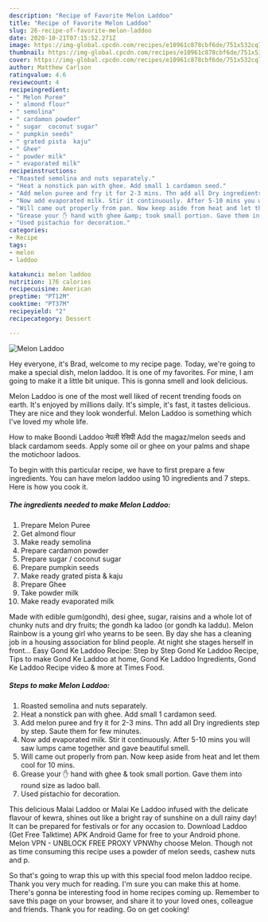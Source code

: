 ```yaml
---
description: "Recipe of Favorite Melon Laddoo"
title: "Recipe of Favorite Melon Laddoo"
slug: 26-recipe-of-favorite-melon-laddoo
date: 2020-10-21T07:15:52.271Z
image: https://img-global.cpcdn.com/recipes/e10961c878cbf6de/751x532cq70/melon-laddoo-recipe-main-photo.jpg
thumbnail: https://img-global.cpcdn.com/recipes/e10961c878cbf6de/751x532cq70/melon-laddoo-recipe-main-photo.jpg
cover: https://img-global.cpcdn.com/recipes/e10961c878cbf6de/751x532cq70/melon-laddoo-recipe-main-photo.jpg
author: Matthew Carlson
ratingvalue: 4.6
reviewcount: 4
recipeingredient:
- " Melon Puree"
- " almond flour"
- " semolina"
- " cardamon powder"
- " sugar  coconut sugar"
- " pumpkin seeds"
- " grated pista  kaju"
- " Ghee"
- " powder milk"
- " evaporated milk"
recipeinstructions:
- "Roasted semolina and nuts separately."
- "Heat a nonstick pan with ghee. Add small 1 cardamon seed."
- "Add melon puree and fry it for 2-3 mins. Thn add all Dry ingredients step by step. Saute them for few minutes."
- "Now add evaporated milk. Stir it continuously. After 5-10 mins you will saw lumps came together and gave beautiful smell."
- "Will came out properly from pan. Now keep aside from heat and let them cool for 10 mins."
- "Grease your ✋ hand with ghee &amp; took small portion. Gave them into round size as ladoo ball."
- "Used pistachio for decoration."
categories:
- Recipe
tags:
- melon
- laddoo

katakunci: melon laddoo 
nutrition: 176 calories
recipecuisine: American
preptime: "PT12M"
cooktime: "PT37M"
recipeyield: "2"
recipecategory: Dessert

---
```



![Melon Laddoo](https://img-global.cpcdn.com/recipes/e10961c878cbf6de/751x532cq70/melon-laddoo-recipe-main-photo.jpg)

Hey everyone, it's Brad, welcome to my recipe page. Today, we're going to make a special dish, melon laddoo. It is one of my favorites. For mine, I am going to make it a little bit unique. This is gonna smell and look delicious.

Melon Laddoo is one of the most well liked of recent trending foods on earth. It's enjoyed by millions daily. It's simple, it's fast, it tastes delicious. They are nice and they look wonderful. Melon Laddoo is something which I've loved my whole life.

How to make Boondi Laddoo नेपली रेसिपी Add the magaz/melon seeds and black cardamom seeds. Apply some oil or ghee on your palms and shape the motichoor ladoos.


To begin with this particular recipe, we have to first prepare a few ingredients. You can have melon laddoo using 10 ingredients and 7 steps. Here is how you cook it.

<!--inarticleads1-->

##### The ingredients needed to make Melon Laddoo:

1. Prepare  Melon Puree
1. Get  almond flour
1. Make ready  semolina
1. Prepare  cardamon powder
1. Prepare  sugar / coconut sugar
1. Prepare  pumpkin seeds
1. Make ready  grated pista &amp; kaju
1. Prepare  Ghee
1. Take  powder milk
1. Make ready  evaporated milk


Made with edible gum(gondh), desi ghee, sugar, raisins and a whole lot of chunky nuts and dry fruits; the gondh ka ladoo (or gondh ka laddu). Melon Rainbow is a young girl who yearns to be seen. By day she has a cleaning job in a housing association for blind people. At night she stages herself in front… Easy Gond Ke Laddoo Recipe: Step by Step Gond Ke Laddoo Recipe, Tips to make Gond Ke Laddoo at home, Gond Ke Laddoo Ingredients, Gond Ke Laddoo Recipe video &amp; more at Times Food. 

<!--inarticleads2-->

##### Steps to make Melon Laddoo:

1. Roasted semolina and nuts separately.
1. Heat a nonstick pan with ghee. Add small 1 cardamon seed.
1. Add melon puree and fry it for 2-3 mins. Thn add all Dry ingredients step by step. Saute them for few minutes.
1. Now add evaporated milk. Stir it continuously. After 5-10 mins you will saw lumps came together and gave beautiful smell.
1. Will came out properly from pan. Now keep aside from heat and let them cool for 10 mins.
1. Grease your ✋ hand with ghee &amp; took small portion. Gave them into round size as ladoo ball.
1. Used pistachio for decoration.


This delicious Malai Laddoo or Malai Ke Laddoo infused with the delicate flavour of kewra, shines out like a bright ray of sunshine on a dull rainy day! It can be prepared for festivals or for any occasion to. Download Laddoo (Get Free Talktime) APK Android Game for free to your Android phone. Melon VPN - UNBLOCK FREE PROXY VPNWhy choose Melon. Though not as time consuming this recipe uses a powder of melon seeds, cashew nuts and p. 

So that's going to wrap this up with this special food melon laddoo recipe. Thank you very much for reading. I'm sure you can make this at home. There's gonna be interesting food in home recipes coming up. Remember to save this page on your browser, and share it to your loved ones, colleague and friends. Thank you for reading. Go on get cooking!
